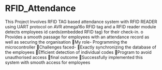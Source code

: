 # RFID_Attendance
This Project Involves RFID TAG based  attendance system with RFID READER using UART protocol on AVR atmega16o RFID tag and a RFID reader module detects employees id cards(embedded RFID tag) for their check-in.
o Provides a smooth passage for employees with an attendance record as well as securing the organisation
  My role-  Programming the microcontroller
  Challenges faced-
  Exactly synchronizing the database of the employees 
  Efficient detection of individual codes 
  Program to avoid unauthorised access
  final outcome
  Successfully implemented this system with smooth access for employees 
